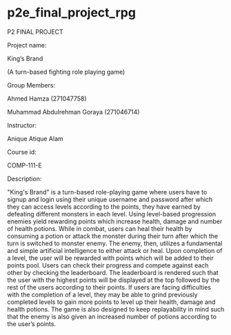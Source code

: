 # p2e_final_project_rpg
P2 FINAL PROJECT 

Project name: 

King’s Brand 

(A turn-based fighting role playing game) 

Group Members: 

Ahmed Hamza (271047758) 

Muhammad Abdulrehman Goraya (271046714) 

Instructor: 

Anique Atique Alam 

Course id: 

COMP-111-E 

Description: 

"King's Brand" is a turn-based role-playing game where users have to signup and login using their unique username and password after which they can access levels according to the points, they have earned by defeating different monsters in each level. Using level-based progression enemies yield rewarding points which increase health, damage and number of health potions. While in combat, users can heal their health by consuming a potion or attack the monster during their turn after which the turn is switched to monster enemy. The enemy, then, utilizes a fundamental and simple artificial intelligence to either attack or heal. Upon completion of a level, the user will be rewarded with points which will be added to their points pool. Users can check their progress and compete against each other by checking the leaderboard. The leaderboard is rendered such that the user with the highest points will be displayed at the top followed by the rest of the users according to their points. If users are facing difficulties with the completion of a level, they may be able to grind previously completed levels to gain more points to level up their health, damage and health potions. The game is also designed to keep replayability in mind such that the enemy is also given an increased number of potions according to the user’s points. 
